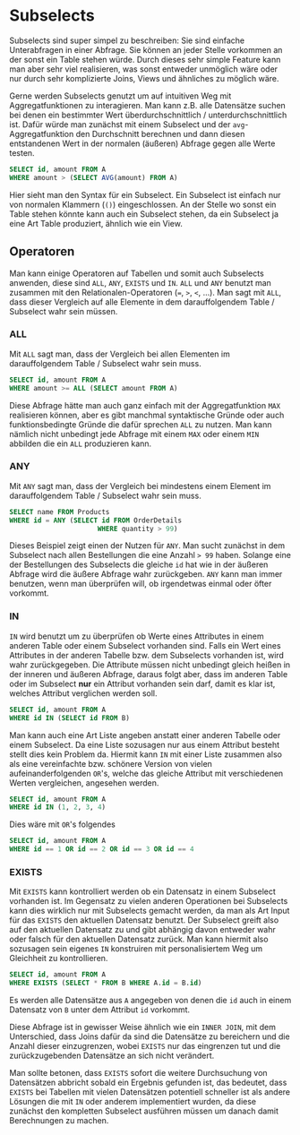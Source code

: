 # Subselects

Subselects sind super simpel zu beschreiben: Sie sind einfache Unterabfragen in einer Abfrage. Sie können an jeder Stelle vorkommen an der sonst ein Table stehen würde. Durch dieses sehr simple Feature kann man aber sehr viel realisieren, was sonst entweder unmöglich wäre oder nur durch sehr komplizierte Joins, Views und ähnliches zu möglich wäre.

Gerne werden Subselects genutzt um auf intuitiven Weg mit Aggregatfunktionen zu interagieren. Man kann z.B. alle Datensätze suchen bei denen ein bestimmter Wert überdurchschnittlich / unterdurchschnittlich ist. Dafür würde man zunächst mit einem Subselect und der `avg`-Aggregatfunktion den Durchschnitt berechnen und dann diesen entstandenen Wert in der normalen (äußeren) Abfrage gegen alle Werte testen. 

```sql
SELECT id, amount FROM A
WHERE amount > (SELECT AVG(amount) FROM A)
```

Hier sieht man den Syntax für ein Subselect. Ein Subselect ist einfach nur von normalen Klammern (`()`) eingeschlossen. An der Stelle wo sonst ein Table stehen könnte kann auch ein Subselect stehen, da ein Subselect ja eine Art Table produziert, ähnlich wie ein View. 

## Operatoren

Man kann einige Operatoren auf Tabellen und somit auch Subselects anwenden, diese sind `ALL`, `ANY`, `EXISTS` und `IN`.  `ALL` und `ANY`  benutzt man zusammen mit den Relationalen-Operatoren (`=`, `>`, `<`, ...). Man sagt mit `ALL`, dass dieser Vergleich auf alle Elemente in dem darauffolgendem Table / Subselect wahr sein müssen. 

### ALL

Mit ``ALL`` sagt man, dass der Vergleich bei allen Elementen im darauffolgendem Table / Subselect wahr sein muss. 

```sql
SELECT id, amount FROM A
WHERE amount >= ALL (SELECT amount FROM A)
```

Diese Abfrage hätte man auch ganz einfach mit der Aggregatfunktion `MAX` realisieren können, aber es gibt manchmal syntaktische Gründe oder auch funktionsbedingte Gründe die dafür sprechen `ALL` zu nutzen. Man kann nämlich nicht unbedingt jede Abfrage mit einem `MAX` oder einem `MIN` abbilden die ein `ALL` produzieren kann. 

### ANY

Mit `ANY` sagt man, dass der Vergleich bei mindestens einem Element im darauffolgendem Table / Subselect wahr sein muss. 

```sql
SELECT name FROM Products
WHERE id = ANY (SELECT id FROM OrderDetails
                      WHERE quantity > 99)
```

Dieses Beispiel zeigt einen der Nutzen für `ANY`.  Man sucht zunächst in dem Subselect nach allen Bestellungen die eine Anzahl `> 99` haben. Solange eine der Bestellungen des Subselects die gleiche `id` hat wie in der äußeren Abfrage wird die äußere Abfrage wahr zurückgeben.  `ANY` kann man immer benutzen, wenn man überprüfen will, ob irgendetwas einmal oder öfter vorkommt.

### IN

`IN` wird benutzt um zu überprüfen ob Werte eines Attributes in einem anderen Table oder einem Subselect vorhanden sind. Falls ein Wert eines Attributes in der anderen Tabelle bzw. dem Subselects vorhanden ist, wird wahr zurückgegeben. Die Attribute müssen nicht unbedingt gleich heißen in der inneren und äußeren Abfrage, daraus folgt aber, dass im anderen Table oder im Subselect **nur** ein Attribut vorhanden sein darf, damit es klar ist, welches Attribut verglichen werden soll.

```sql
SELECT id, amount FROM A
WHERE id IN (SELECT id FROM B)
```

Man kann auch eine Art Liste angeben anstatt einer anderen Tabelle oder einem Subselect. Da eine Liste sozusagen nur aus einem Attribut besteht stellt dies kein Problem da. Hiermit kann `IN` mit einer Liste zusammen also als eine vereinfachte bzw. schönere Version von vielen aufeinanderfolgenden `OR`'s, welche das gleiche Attribut mit verschiedenen Werten vergleichen, angesehen werden.

```sql
SELECT id, amount FROM A
WHERE id IN (1, 2, 3, 4)
```

Dies wäre mit `OR`'s folgendes

```sql
SELECT id, amount FROM A
WHERE id == 1 OR id == 2 OR id == 3 OR id == 4
```

### EXISTS

Mit `EXISTS` kann kontrolliert werden ob ein Datensatz in einem Subselect vorhanden ist.  Im Gegensatz zu vielen anderen Operationen bei Subselects kann dies wirklich nur mit Subselects gemacht werden, da man als Art Input  für das `EXISTS` den aktuellen Datensatz benutzt. Der Subselect greift also auf den aktuellen Datensatz zu und gibt abhängig davon entweder wahr oder falsch für den aktuellen Datensatz zurück. Man kann hiermit also sozusagen sein eigenes `IN` konstruiren mit personalisiertem Weg um Gleichheit zu kontrollieren. 

```sql
SELECT id, amount FROM A
WHERE EXISTS (SELECT * FROM B WHERE A.id = B.id)
```

Es werden alle Datensätze aus `A` angegeben von denen die `id` auch in einem Datensatz von `B` unter dem Attribut `id` vorkommt. 

Diese Abfrage ist in gewisser Weise ähnlich wie ein `INNER JOIN`, mit dem Unterschied, dass Joins dafür da sind die Datensätze zu bereichern und die Anzahl dieser einzugrenzen, wobei `EXISTS` nur das eingrenzen tut und die zurückzugebenden Datensätze an sich nicht verändert.

Man sollte betonen, dass `EXISTS` sofort die weitere Durchsuchung von Datensätzen abbricht sobald ein Ergebnis gefunden ist, das bedeutet, dass `EXISTS` bei Tabellen mit vielen Datensätzen potentiell schneller ist als andere Lösungen die mit `IN` oder anderem implementiert wurden, da diese zunächst den kompletten Subselect ausführen müssen um danach damit Berechnungen zu machen.